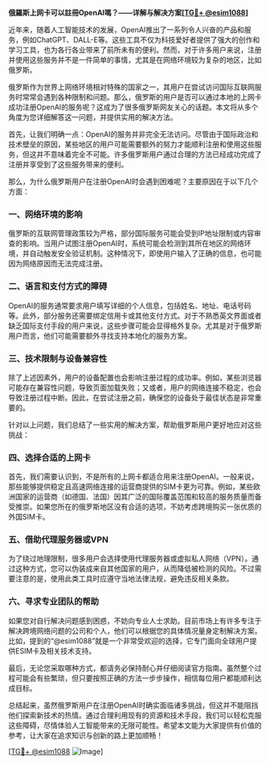 **俄羅斯上网卡可以註冊OpenAI嗎？——详解与解决方案[[TG💪+ @esim1088](https://t.me/s/esim1088)]**

近年来，随着人工智能技术的发展，OpenAI推出了一系列令人兴奋的产品和服务，例如ChatGPT、DALL-E等。这些工具不仅为科技爱好者提供了强大的创作和学习工具，也为各行各业带来了前所未有的便利。然而，对于许多用户来说，注册并使用这些服务并不是一件简单的事情，尤其是在网络环境较为复杂的地区，比如俄罗斯。

俄罗斯作为世界上网络环境相对特殊的国家之一，其用户在尝试访问国际互联网服务时常常会遇到各种限制和问题。那么，俄罗斯的用户是否可以通过本地的上网卡成功注册OpenAI的服务呢？这成为了很多俄罗斯网友关心的话题。本文将从多个角度为您详细解答这一问题，并提供实用的解决方法。

首先，让我们明确一点：OpenAI的服务并非完全无法访问。尽管由于国际政治和技术壁垒的原因，某些地区的用户可能需要额外的努力才能顺利注册和使用这些服务，但这并不意味着完全不可能。许多俄罗斯用户通过合理的方法已经成功完成了注册并享受到了这些服务带来的便利。

那么，为什么俄罗斯用户在注册OpenAI时会遇到困难呢？主要原因在于以下几个方面：

### **一、网络环境的影响**
俄罗斯的互联网管理政策较为严格，部分国际服务可能会受到IP地址限制或内容审查的影响。当用户试图注册OpenAI时，系统可能会检测到其所在地区的网络环境，并自动触发安全验证机制。这种情况下，即使用户输入了正确的信息，也可能因为网络原因而无法完成注册。

### **二、语言和支付方式的障碍**
OpenAI的服务通常要求用户填写详细的个人信息，包括姓名、地址、电话号码等。此外，部分服务还需要绑定信用卡或其他支付方式。对于不熟悉英文界面或者缺乏国际支付手段的用户来说，这些步骤可能会显得格外复杂。尤其是对于俄罗斯用户而言，他们可能需要额外寻找支持本地化的服务方案。

### **三、技术限制与设备兼容性**
除了上述因素外，用户的设备配置也会影响注册过程的成功率。例如，某些浏览器可能存在兼容性问题，导致页面加载失败；又或者，用户的网络连接不稳定，也会导致注册过程中断。因此，在尝试注册之前，确保您的设备处于最佳状态是非常重要的。

针对以上问题，我们总结了一些实用的解决方案，帮助俄罗斯用户更好地应对这些挑战：

### **四、选择合适的上网卡**
首先，我们需要认识到，不是所有的上网卡都适合用来注册OpenAI。一般来说，那些能够提供稳定且高速网络连接的运营商提供的SIM卡更为可靠。例如，某些欧洲国家的运营商（如德国、法国）因其广泛的国际覆盖范围和较高的服务质量而备受推崇。如果您所在的俄罗斯地区没有合适的选项，不妨考虑跨境购买一张优质的外国SIM卡。

### **五、借助代理服务器或VPN**
为了绕过地理限制，很多用户会选择使用代理服务器或虚拟私人网络（VPN）。通过这种方式，您可以伪装成来自其他国家的用户，从而降低被检测的风险。不过需要注意的是，使用此类工具时应遵守当地法律法规，避免违反相关条款。

### **六、寻求专业团队的帮助**
如果您对自行解决问题感到困惑，不妨向专业人士求助。目前市场上有许多专注于解决跨境网络问题的公司和个人，他们可以根据您的具体情况量身定制解决方案。比如，提到的“@esim1088”就是一个非常受欢迎的选择，它专门面向全球用户提供ESIM卡及相关技术支持。

最后，无论您采取哪种方式，都请务必保持耐心并仔细阅读官方指南。虽然整个过程可能会有些繁琐，但只要按照正确的方法一步步操作，相信每位用户都能顺利达成目标。

总结起来，虽然俄罗斯用户在注册OpenAI时确实面临诸多挑战，但这并不能阻挡他们探索新技术的热情。通过合理利用现有的资源和技术手段，我们可以轻松克服这些障碍，尽情体验人工智能带来的无限可能性。希望本文能为大家提供有价值的参考，让大家在追求知识与创新的路上更加顺畅！

[[TG💪+ @esim1088](https://t.me/s/esim1088) ![Image](https://i.postimg.cc/4NQfJmqS/Snipaste-2025-05-13-00-14-12.png)]